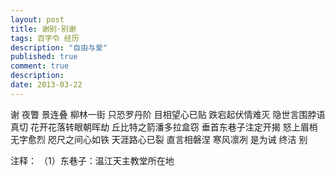 ```yaml
---
layout: post
title: 谢别·别谢
tags: 百字令 经历
description: "自由与爱"
published: true
comment: true
description: 
date: 2013-03-22
---
```

谢
夜瞥
景连叠
柳林一街
只恐罗丹阶
目相望心已贴
跌宕起伏情难灭
隐世言围脖语真切
花开花落转眼朝晖劫
丘比特之箭潘多拉盒窃
垂首东巷子注定开揭
怒上眉梢无字愈烈
咫尺之间心如铁
天涯路心已裂
直言相磐涅
寒风凛冽
是为诫
终洁
别

注释：
（1）东巷子：温江天主教堂所在地